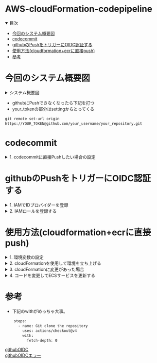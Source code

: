 # AWS-cloudFormation-codepipeline

<details open="open">
<summary>目次</summary>


- [今回のシステム概要図](#今回のシステム概要図)
- [codecommit](#codecommit)
- [githubのPushをトリガーにOIDC認証する](#githubのPushをトリガーにOIDC認証する)
- [使用方法(cloudformation+ecrに直接push)](#使用方法(cloudformation+ecrに直接push))
- [参考](#参考)
</details>

# 今回のシステム概要図
<details>
<summary> システム概要図</summary>

下記は既存の前提（cloudformationで立ち上げない）
- vpc
- サブネット
- igw
- ngw
- route53ホストゾーン
- ACM証明書

下記サービスを/cloudformation/cloudformation-template.ymlで立ち上げる
- ALB
- ALBのリスナー（設定時に既存のACM使用）
- Route53でAレコード追加してALBにルーティング
- ターゲットグループ（taskで立ち上がるコンテナへルーティング）
- ECSクラスター
- ECSサービス
- ECS task (ECRのイメージを使用)
- IAMロール（ECSのtask定義で使用）
- ALB/ECSのセキュリティーグループ

![](./assets/images/aws-architecher.png)

</details>


- githubにPushできなくなったら下記を打つ
- your_tokenの部分はsettingからとってくる

```zh
git remote set-url origin https://YOUR_TOKEN@github.com/your_username/your_repository.git 
```

# codecommit

<details>
<summary> 1. codecommitに直接Pushしたい場合の設定</summary>

- 下記の設定だけでもダメかも。２回目はPushできなかった。初回はPushできるけど。。。
- 下記コマンドでAWSの設定をする

```zh
git config credential.helper '!aws codecommit credential-helper $@'
git config credential.UseHttpPath true
```

- 下記コマンドでAWSのcodecommitのURL git remoteに追加する

```zh
   git remote add codecommit https://git-codecommit.ap-northeast-1.amazonaws.com/v1/repos/[codecommit_repository_name]
```

</details>

# githubのPushをトリガーにOIDC認証する

<details>
<summary> 1. IAMでIDプロバイダーを登録</summary>

- IAMからプロバイダを登録

![](./assets/images/aws-githubOIDC1.png)
![](./assets/images/aws-githubOIDC2.png)

</details>

<details>
<summary> 2. IAMロールを登録する</summary>

- IAMロールから、認証認可後のIAMロールを作成
- 下記jsonをIAMロールの信頼ポリシーに定義。

```json
{
    "Version": "2012-10-17",
    "Statement": [
        {
            "Sid": "",
            "Effect": "Allow",
            "Principal": {
                "Federated": "arn:aws:iam::<AWS ID>:oidc-provider/token.actions.githubusercontent.com"
            },
            "Action": "sts:AssumeRoleWithWebIdentity",
            "Condition": {
                "StringEquals": {
                    "token.actions.githubusercontent.com:sub": "repo:<user-name(github)>/<repository-name(github)>:ref:refs/heads/main",
                    "token.actions.githubusercontent.com:aud": "sts.amazonaws.com"
                }
            }
        }
    ]
}
```

- 上記で作成したIAMロールに下記のIAMポリシーをアタッチする

```json
{
	"Version": "2012-10-17",
	"Statement": [
		{
			"Effect": "Allow",
			"Action": [
				"codecommit:GitPull",
				"codecommit:GitPush"
			],
			"Resource": "arn:aws:codecommit:ap-northeast-1:<AWS ID>:<codecommit-repository-name>"
		}
	]
}
```

![](./assets/images/aws-githubOIDC3.png)

</details>


# 使用方法(cloudformation+ecrに直接push)

<details>
<summary> 1. 環境変数の設定</summary>

下記環境変数が必要先に設定する
- AWS_ACCESS_KEY_ID
- AWS_SECRET_ACCESS_KEY
- AWS_SESSION_TOKEN
- AWS_DEFAULT_REGION
- VPC_ID (既存のVPC)
- SUBNET_ID1　（既存のパブリックサブネット１）
- SUBNET_ID2　（既存のパブリックサブネット２）
- SUBNET_PRIVATE_ID1　（既存のプライベートサブネット１）
- SUBNET_PRIVATE_ID2 （既存のプライベートサブネット２）
- EXISTING_ECS_TASK_ROLE_ARN　（cloudformationで作成するECStask用のIAMロールARN。make build-image-pushで使用）
- HOSTED_ZONE_ID (Aレコード追加したいホストゾーン)
- DOMAIN_NAME　(使用したいFQDN。サブドメインだけでなく、FQDNで指定)
- ACM_CERTIFICATE_ARN (使用したい証明書のARN)
- ECR_IMAGE　（ECRのイメージURI）
- ECR_ENDPOINT　（ECRの共通エンドポイント。リポジトリー名は含まない）
- ECR_REPOSITORY_NAME　（ECRのリポジトリー名）
- ECS_CLUSTER_NAME　（ECSのクラスター名）
- ECS_SERVICE_NAME　（ECSのサービス名）
- TASK_DEFINITION_FAMILY　（ECSのタスク定義名）
- CONTAINER_NAME　（ECSのタスクで立ち上げるコンテナ名）

```zh
export 変数名=変数値
```

</details>

<details>
<summary> 2. cloudFormationを使用して環境を立ち上げる</summary>

- 下記コマンドでcloudFormationを起動して環境を立ち上げる

```zh
make iac-deploy
```
</details>

<details>
<summary> 3. cloudFormationに変更があった場合</summary>

- 下記コマンドでcloudFormationを既存の環境にUPDATEをかける

```zh
make iac-update
```
</details>

<details>
<summary> 4. コードを変更してECSサービスを更新する</summary>

- ルートディレクトリのDockerfileを用いて、フロントエンドをバックエンドに巻き込んだDockerイメージを作成
- 下記コマンドにてイメージをECRにPush＆タスク定義をしてサービスの更新

```zh
make build-image-push
```

- task定義のCPUとメモリが小さいと、タスクは１００％完了してもターゲットグループのヘルスチェックで失敗してIPの付け替えができない事象が発生。
- 上記はデプロイされたりされなかったりで不安定だった。少し余裕持っても良いかも

</details>


# 参考

- 下記のwithがめっちゃ大事。
```zh
    steps:
      - name: Git clone the repository
        uses: actions/checkout@v4
        with:
          fetch-depth: 0
```

[githubOIDC](https://zenn.dev/kou_pg_0131/articles/gh-actions-oidc-aws)
<br/>
[githubOIDCエラー](https://zenn.dev/trkdkjm/articles/f8fcc38c3cf690)